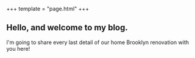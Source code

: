 +++
template = "page.html"
+++

## Hello, and welcome to my blog.

I'm going to share every last detail of our home Brooklyn renovation with you here!
